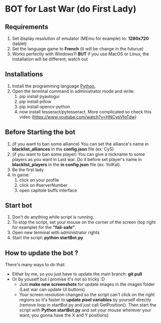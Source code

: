 # BOT for Last War (do First Lady)

## Requirements

1. Set display resolution of emulator (MEmu for example) to: **1280x720** (tablet)
2. Set the language game to **French** (it will be change in the futurue)
3. Works perfectly with Windows11 **BUT** if you use MacOS or Linux, the installation will be different, watch out

## Installations

1. Install the programming language [Python](https://www.python.org/downloads/),
2. Open the terminal command in administrator mode and write:
   1. pip install pyautogui
   2. pip install pillow
   3. pip install opencv-python
   4. now install tesseract/pytesseract. More complicated so check this video (https://www.youtube.com/watch?v=HNCypVfeTdw)

## Before Starting the bot

1. (if you want to ban some alliance) You can set the alliance's name in **blacklist_alliances** in the **config.json** file (ex: CyS)
2. (if you want to ban some player) You can give a nickname to some players as you want in Last war. Do it before set player's name in **blacklist_players** in the **in config.json** file (ex: YolKal).
3. Be the first lady
4. In game:
   1. click on your profile
   2. click on #serverNumber
   3. open capitole buffs interface

## Start bot

1. Don't do anything while script is running.
2. To stop the script, set your mouse on the corner of the screen (top right for example) for the **"fail-safe"**.
3. Open new terminal with administrator rights
4. Start the script: **python startBot.py**

## How to update the bot ?

There's many ways to do that:

- Either by me, so you just have to update the main branch: **git pull**
- Or by youself but I promise it's not so tricky :D
  - Just **make new screenshots** for update images in the images folder (Last war can update UI buttons)
  - Your screen resolution changed so the script can't click on the right regions so it's faster to **update pixel variables** by yourself directly (remove loop in startBot.py and just call GetPosition(). Then start the script with **Python startBot.py** and set your mouse wherever your want, you gonna have the X and Y positions)
